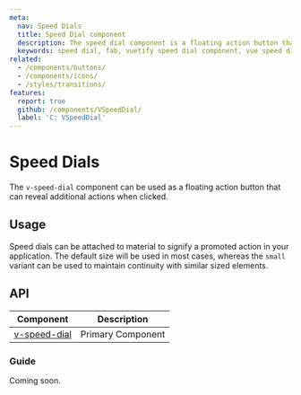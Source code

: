 ```yaml
---
meta:
  nav: Speed Dials
  title: Speed Dial component
  description: The speed dial component is a floating action button that can reveal additional actions when clicked.
  keywords: speed dial, fab, vuetify speed dial component, vue speed dial component
related:
  - /components/buttons/
  - /components/icons/
  - /styles/transitions/
features:
  report: true
  github: /components/VSpeedDial/
  label: 'C: VSpeedDial'
---
```


# Speed Dials

The `v-speed-dial` component can be used as a floating action button that can reveal additional actions when clicked.

<PageFeatures />

<DocIntroduced version="3.6.0" />

## Usage

Speed dials can be attached to material to signify a promoted action in your application. The default size will be used in most cases, whereas the `small` variant can be used to maintain continuity with similar sized elements.

<ExamplesUsage name="v-speed-dial" />

<PromotedEntry />

## API

| Component | Description |
| - | - |
| [v-speed-dial](/api/v-speed-dial/) | Primary Component |

<ApiInline hide-links />

### Guide

Coming soon.
